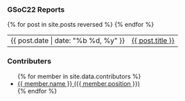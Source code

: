 

### GSoC22 Reports
<table>
  {% for post in site.posts reversed %}
    <tr>
      <td>{{ post.date | date: "%b %d, %y" }}</td>
      <td><a href="{{ post.url | remove_first:'/' }}">{{ post.title }}</a></td>
    </tr>
  {% endfor %}
</table>


### Contributers
<ul>
  {% for member in site.data.contributors %}
      <li>
        <a target="_blank" href="https://github.com/{{member.github}}">{{ member.name }} ({{ member.position }})</a>
      </li>
  {% endfor %}
</ul>
